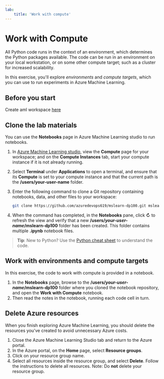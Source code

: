 ```yaml
---
lab:
    title: 'Work with compute'
---
```

# Work with Compute

All Python code runs in the context of an environment, which determines the Python packages available. The code can be run in an environment on your local workstation, or on some other compute target; such as a cluster for increased scalability.

In this exercise, you'll explore *environments* and *compute targets*, which you can use to run experiments in Azure Machine Learning.

## Before you start

Create aml workspace [here](https://github.com/azuredevops619/mslearn-dp100/blob/main/aml-setup.md)  

## Clone the lab materials

You can use the **Notebooks** page in Azure Machine Learning studio to run notebooks. 

1. In [Azure Machine Learning studio](https://ml.azure.com), view the **Compute** page for your workspace; and on the **Compute Instances** tab, start your compute instance if it is not already running.
1. Select **Terminal** under **Applications** to open a terminal, and ensure that its **Compute** is set to your compute instance and that the current path is the **/users/your-user-name** folder.
1. Enter the following command to clone a Git repository containing notebooks, data, and other files to your workspace:

    ```bash
    git clone https://github.com/azuredevops619/mslearn-dp100.git mslearn-dp100
    ```
1. When the command has completed, in the **Notebooks** pane, click **&#8635;** to refresh the view and verify that a new **/users/*your-user-name*/mslearn-dp100** folder has been created. This folder contains multiple **.ipynb** notebook files.

> **Tip**: New to Python? Use the [Python cheat sheet](cheat-sheets/dp100-cheat-sheet-python.pdf) to understand the code.

## Work with environments and compute targets

In this exercise, the code to work with compute is provided in a notebook.

1. In the **Notebooks** page, browse to the **/users/*your-user-name*/mslearn-dp100** folder where you cloned the notebook repository, and open the **Work with Compute** notebook.
2. Then read the notes in the notebook, running each code cell in turn.

## Delete Azure resources

When you finish exploring Azure Machine Learning, you should delete the resources you've created to avoid unnecessary Azure costs.

1. Close the Azure Machine Learning Studio tab and return to the Azure portal.
1. In the Azure portal, on the **Home** page, select **Resource groups**.
1. Click on your resource group name.
1. Select all resources inside the resource group, and select **Delete**. Follow the instructions to delete all resources. Note: Do **not** delete your resource group.  
